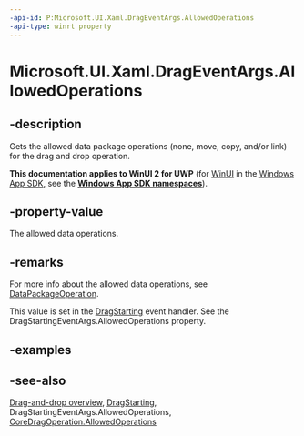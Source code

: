 ```yaml
---
-api-id: P:Microsoft.UI.Xaml.DragEventArgs.AllowedOperations
-api-type: winrt property
---
```


<!-- Property syntax
public Windows.ApplicationModel.DataTransfer.DataPackageOperation AllowedOperations { get; }
-->

# Microsoft.UI.Xaml.DragEventArgs.AllowedOperations

## -description
Gets the allowed data package operations (none, move, copy, and/or link) for the drag and drop operation.

**This documentation applies to WinUI 2 for UWP** (for [WinUI](/windows/apps/winui/winui3/) in the [Windows App SDK](/windows/apps/windows-app-sdk/), see the **[Windows App SDK namespaces](/windows/windows-app-sdk/api/winrt/)**).

## -property-value
The allowed data operations.

## -remarks
For more info about the allowed data operations, see [DataPackageOperation](/uwp/api/windows.applicationmodel.datatransfer.datapackageoperation).

This value is set in the [DragStarting](uielement_dragstarting.md) event handler. See the DragStartingEventArgs.AllowedOperations property.

## -examples

## -see-also
[Drag-and-drop overview](/windows/apps/design/input/drag-and-drop), [DragStarting](uielement_dragstarting.md), DragStartingEventArgs.AllowedOperations, [CoreDragOperation.AllowedOperations](/uwp/api/windows.applicationmodel.datatransfer.dragdrop.core.coredragoperation.allowedoperations)
